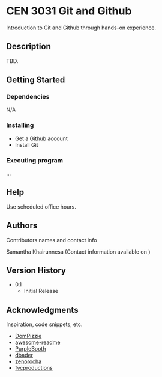 # CEN 3031 Git and Github

Introduction to Git and Github through hands-on experience.

## Description

TBD.

## Getting Started

### Dependencies

N/A

### Installing

* Get a Github account
* Install Git

### Executing program

...

## Help

Use scheduled office hours.


## Authors

Contributors names and contact info

Samantha Khairunnesa  (Contact information available on )


## Version History

* 0.1
    * Initial Release


## Acknowledgments

Inspiration, code snippets, etc.
* [DomPizzie](https://gist.github.com/DomPizzie)
* [awesome-readme](https://github.com/matiassingers/awesome-readme)
* [PurpleBooth](https://gist.github.com/PurpleBooth/109311bb0361f32d87a2)
* [dbader](https://github.com/dbader/readme-template)
* [zenorocha](https://gist.github.com/zenorocha/4526327)
* [fvcproductions](https://gist.github.com/fvcproductions/1bfc2d4aecb01a834b46)
